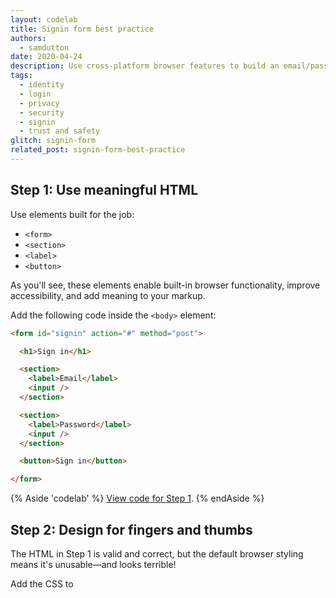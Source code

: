 ```yaml
---
layout: codelab
title: Signin form best practice
authors:
  - samdutton
date: 2020-04-24
description: Use cross-platform browser features to build an email/password signin form that's secure, accessible and easy to use.
tags:
  - identity
  - login
  - privacy
  - security
  - signin
  - trust and safety
glitch: signin-form
related_post: signin-form-best-practice
---
```


## Step 1: Use meaningful HTML

Use elements built for the job: 
* `<form>`
* `<section>`
* `<label>`
* `<button>`

As you'll see, these elements enable built-in browser functionality, improve accessibility, and add meaning to your markup.

Add the following code inside the `<body>` element:

```html
<form id="signin" action="#" method="post">

  <h1>Sign in</h1>

  <section>
    <label>Email</label>
    <input />
  </section>

  <section>
    <label>Password</label>
    <input />
  </section>

  <button>Sign in</button>

</form>
```
{% Aside 'codelab' %}
[View code for Step 1](https://glitch.com/edit/#!/signin-form-codelab-1).
{% endAside %}

## Step 2: Design for fingers and thumbs

The HTML in Step 1 is valid and correct, but the default browser styling means it's unusable—and looks terrible!

Add the CSS to
